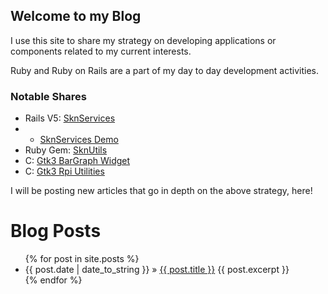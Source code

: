 ## Welcome to my Blog


I use this site to share my strategy on developing applications or components related to my current interests.

Ruby and Ruby on Rails are a part of my day to day development activities.

### Notable Shares
* Rails V5: [SknServices](https://skoona.github.io/SknServices/)
* * [SknServices Demo](http://vserv.skoona.net:8080/)
* Ruby Gem: [SknUtils](https://skoona.github.io/skn_utils/)
* C: [Gtk3 BarGraph Widget](https://skoona.github.io/glinegraph-cairo/)
* C: [Gtk3 Rpi Utilities](https://skoona.github.io/skn_rpi-display-services/)

I will be posting new articles that go in depth on the above strategy, here!

<div id="home">
  <h1>Blog Posts</h1>
  <ul class="posts">
  {% for post in site.posts %}
    <li>
      <span>{{ post.date | date_to_string }}</span> &raquo; <a href="{{ post.url }}">{{ post.title }}</a>
      {{ post.excerpt }}
    </li>
  {% endfor %}
  </ul>
</div>

